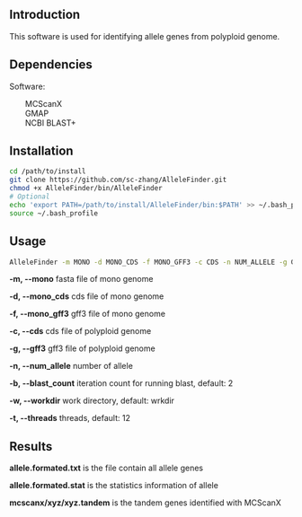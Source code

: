 ## Introduction

This software is used for identifying allele genes from polyploid genome.



## Dependencies

Software:

&ensp;&ensp;&ensp;&ensp;MCScanX  
&ensp;&ensp;&ensp;&ensp;GMAP  
&ensp;&ensp;&ensp;&ensp;NCBI BLAST+  



## Installation

```bash
cd /path/to/install
git clone https://github.com/sc-zhang/AlleleFinder.git
chmod +x AlleleFinder/bin/AlleleFinder
# Optional
echo 'export PATH=/path/to/install/AlleleFinder/bin:$PATH' >> ~/.bash_profile
source ~/.bash_profile
```



## Usage

```bash
AlleleFinder -m MONO -d MONO_CDS -f MONO_GFF3 -c CDS -n NUM_ALLELE -g GFF3 [-b BLAST_COUNT] [-w WORKDIR] [-t THREADS]
```

**-m, --mono** fasta file of mono genome

**-d, --mono_cds** cds file of mono genome

**-f, --mono_gff3** gff3 file of mono genome

**-c, --cds** cds file of polyploid genome

**-g, --gff3** gff3 file of polyploid  genome

**-n, --num_allele** number of allele

**-b, --blast_count** iteration count for running blast, default: 2

**-w, --workdir** work directory, default: wrkdir

**-t, --threads** threads, default: 12



## Results

**allele.formated.txt** is the file contain all allele genes

**allele.formated.stat** is the statistics information of allele

**mcscanx/xyz/xyz.tandem** is the tandem genes identified with MCScanX
